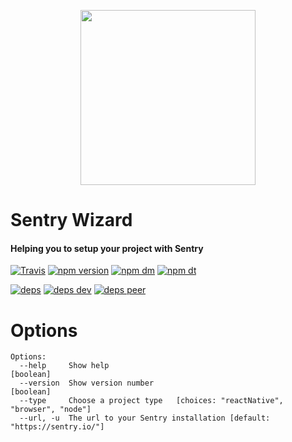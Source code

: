 <p align="center">
    <a href="https://sentry.io" target="_blank" align="center">
        <img src="https://sentry-brand.storage.googleapis.com/sentry-logo-black.png" width="280">
    </a>
<br/>
    <h1>Sentry Wizard</h1>
    <h4>Helping you to setup your project with Sentry</h4>
</p>

[![Travis](https://img.shields.io/travis/getsentry/sentry-wizard.svg?maxAge=2592000)](https://travis-ci.org/getsentry/sentry-wizard)
[![npm version](https://img.shields.io/npm/v/@sentry/wizard.svg)](https://www.npmjs.com/package/@sentry/wizard)
[![npm dm](https://img.shields.io/npm/dm/@sentry/wizard.svg)](https://www.npmjs.com/package/@sentry/wizard)
[![npm dt](https://img.shields.io/npm/dt/@sentry/wizard.svg)](https://www.npmjs.com/package/@sentry/wizard)

[![deps](https://david-dm.org/getsentry/sentry-wizard/status.svg)](https://david-dm.org/getsentry/sentry-wizard?view=list)
[![deps dev](https://david-dm.org/getsentry/sentry-wizard/dev-status.svg)](https://david-dm.org/getsentry/sentry-wizard?type=dev&view=list)
[![deps peer](https://david-dm.org/getsentry/sentry-wizard/peer-status.svg)](https://david-dm.org/getsentry/sentry-wizard?type=peer&view=list)


# Options
```
Options:
  --help     Show help                                                 [boolean]
  --version  Show version number                                       [boolean]
  --type     Choose a project type   [choices: "reactNative", "browser", "node"]
  --url, -u  The url to your Sentry installation [default: "https://sentry.io/"]
```